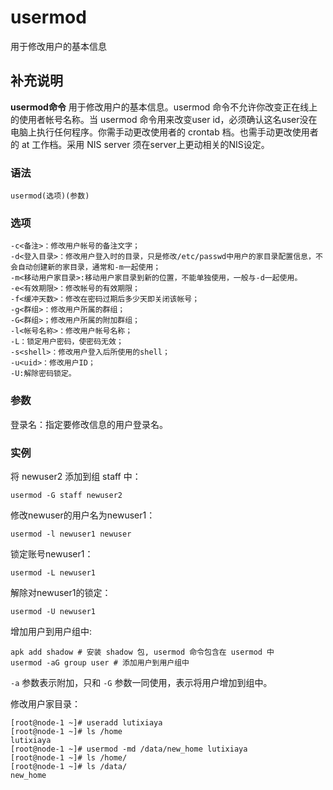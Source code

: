 usermod
===

用于修改用户的基本信息

## 补充说明

**usermod命令** 用于修改用户的基本信息。usermod 命令不允许你改变正在线上的使用者帐号名称。当 usermod 命令用来改变user id，必须确认这名user没在电脑上执行任何程序。你需手动更改使用者的 crontab 档。也需手动更改使用者的 at 工作档。采用 NIS server 须在server上更动相关的NIS设定。

### 语法

```shell
usermod(选项)(参数)
```

### 选项

```shell
-c<备注>：修改用户帐号的备注文字；
-d<登入目录>：修改用户登入时的目录，只是修改/etc/passwd中用户的家目录配置信息，不会自动创建新的家目录，通常和-m一起使用；
-m<移动用户家目录>:移动用户家目录到新的位置，不能单独使用，一般与-d一起使用。
-e<有效期限>：修改帐号的有效期限；
-f<缓冲天数>：修改在密码过期后多少天即关闭该帐号；
-g<群组>：修改用户所属的群组；
-G<群组>；修改用户所属的附加群组；
-l<帐号名称>：修改用户帐号名称；
-L：锁定用户密码，使密码无效；
-s<shell>：修改用户登入后所使用的shell；
-u<uid>：修改用户ID；
-U:解除密码锁定。
```

### 参数

登录名：指定要修改信息的用户登录名。

### 实例

将 newuser2 添加到组 staff 中：

```shell
usermod -G staff newuser2
```

修改newuser的用户名为newuser1：

```shell
usermod -l newuser1 newuser
```

锁定账号newuser1：

```shell
usermod -L newuser1
```

解除对newuser1的锁定：

```shell
usermod -U newuser1
```

增加用户到用户组中:

```shell
apk add shadow # 安装 shadow 包, usermod 命令包含在 usermod 中
usermod -aG group user # 添加用户到用户组中
```

`-a` 参数表示附加，只和 `-G` 参数一同使用，表示将用户增加到组中。

修改用户家目录：
```
[root@node-1 ~]# useradd lutixiaya
[root@node-1 ~]# ls /home
lutixiaya
[root@node-1 ~]# usermod -md /data/new_home lutixiaya
[root@node-1 ~]# ls /home/
[root@node-1 ~]# ls /data/
new_home
```

<!-- Linux命令行搜索引擎：https://jaywcjlove.github.io/linux-command/ -->
